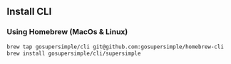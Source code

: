 ## Install CLI

### Using Homebrew (MacOs & Linux)

```bash
brew tap gosupersimple/cli git@github.com:gosupersimple/homebrew-cli
brew install gosupersimple/cli/supersimple
```
